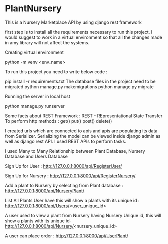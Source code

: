 # PlantNursery
This is a Nursery Marketplace API by using django rest framework

first step is to install all the requirements necessary to run this project.
I would suggest to work in a virtual environment so that all the changes made in amy library will not affect the systems.

Creating virtual environment

python -m venv <env_name>

To run this project you need to write below code :

pip install -r requirements.txt
The database files in the project need to be migrated
python manage.py makemigrations
python manage.py migrate

Running the server in local host

python manage.py runserver

Some facts about REST Framework  :
REST - REpresentational State Transfer
To perform http methods :
    get()
    put()
    post()
    delete()

I created urls which are connected to apis and apis are populating its data from Serializer.
Serializing the model can be viewed inside django admin as well as django rest API.
I used REST APIs to perform tasks.

I used Many to Many Relationship between Plant Database, Nursery Database and Users Database

Sign Up for User :
http://127.0.0.1:8000/api/RegisterUser/

Sign Up for Nursery :
http://127.0.0.1:8000/api/RegisterNursery/

Add a plant to Nursery by selecting from Plant database :
http://127.0.0.1:8000/api/NurseryPlant/

List All Plants User have this will show a plants with its unique id :
http://127.0.0.1:8000/api/Users/<user_unique_id>

A user used to view a plant from Nursery having Nursery Unique id, this will show a plants with its unique id-
http://127.0.0.1:8000/api/Nursery/<nursery_unique_id>

A user can place order :
http://127.0.0.1:8000/api/UserPlant/
